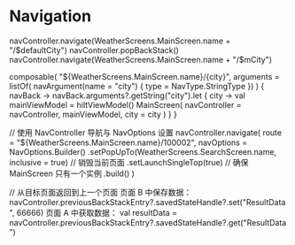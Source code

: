 # Navigation

navController.navigate(WeatherScreens.MainScreen.name + "/$defaultCity")
navController.popBackStack()
navController.navigate(WeatherScreens.MainScreen.name + "/$mCity")

composable(
    "${WeatherScreens.MainScreen.name}/{city}",
    arguments = listOf(
        navArgument(name = "city") {
            type = NavType.StringType
        })
) { navBack ->
    navBack.arguments?.getString("city").let { city ->
        val mainViewModel = hiltViewModel<MainViewModel>()
        MainScreen(
            navController = navController, mainViewModel,
            city = city
        )
    }
}

// 使用 NavController 导航与 NavOptions 设置
navController.navigate(
    route = "${WeatherScreens.MainScreen.name}/100002",
    navOptions = NavOptions.Builder()
        .setPopUpTo(WeatherScreens.SearchScreen.name, inclusive = true) // 销毁当前页面
        .setLaunchSingleTop(true) // 确保 MainScreen 只有一个实例
        .build()
)

// 从目标页面返回到上一个页面
页面 B 中保存数据：
navController.previousBackStackEntry?.savedStateHandle?.set("ResultData", 66666)
页面 A 中获取数据：
val resultData = navController.previousBackStackEntry?.savedStateHandle?.get<Int>("ResultData")
